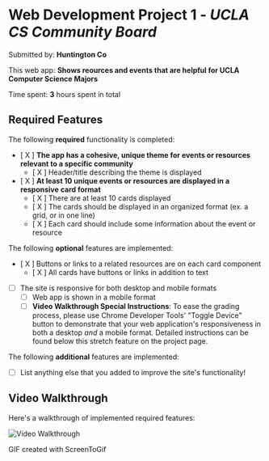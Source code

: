 # Web Development Project 1 - *UCLA CS Community Board*

Submitted by: **Huntington Co**

This web app: **Shows reources and events that are helpful for UCLA Computer Science Majors**

Time spent: **3** hours spent in total

## Required Features

The following **required** functionality is completed:

- [ X ] **The app has a cohesive, unique theme for events or resources relevant to a specific community**
  - [ X ] Header/title describing the theme is displayed
- [ X ] **At least 10 unique events or resources are displayed in a responsive card format**
  - [ X ] There are at least 10 cards displayed 
  - [ X ] The cards should be displayed in an organized format (ex. a grid, or in one line)
  - [ X ] Each card should include some information about the event or resource


The following **optional** features are implemented:

- [ X ] Buttons or links to a related resources are on each card component
  - [ X ] All cards have buttons or links in addition to text
- [ ] The site is responsive for both desktop and mobile formats
  - [ ] Web app is shown in a mobile format
  - [ ] **Video Walkthrough Special Instructions**: To ease the grading process, please use Chrome Developer Tools' "Toggle Device" button to demonstrate that your web application's responsiveness in both a desktop *and* a mobile format. Detailed instructions can be found below this stretch feature on the project page. 

The following **additional** features are implemented:

* [ ] List anything else that you added to improve the site's functionality!

## Video Walkthrough

Here's a walkthrough of implemented required features:

<img src='https://imgur.com/a/fXMYhZ9' title='Video Walkthrough' width='' alt='Video Walkthrough' />

<!-- Replace this with whatever GIF tool you used! -->
GIF created with ScreenToGif
<!-- Recommended tools:


## Notes

I wanted to use an array to store all my cards so I can easily add and remove things. It took me a long time how to render my cards from the array for a while but I found a really helpful stack overflow thread. 

## License

    Copyright [2025] [Huntington]

    Licensed under the Apache License, Version 2.0 (the "License");
    you may not use this file except in compliance with the License.
    You may obtain a copy of the License at

        http://www.apache.org/licenses/LICENSE-2.0

    Unless required by applicable law or agreed to in writing, software
    distributed under the License is distributed on an "AS IS" BASIS,
    WITHOUT WARRANTIES OR CONDITIONS OF ANY KIND, either express or implied.
    See the License for the specific language governing permissions and
    limitations under the License.